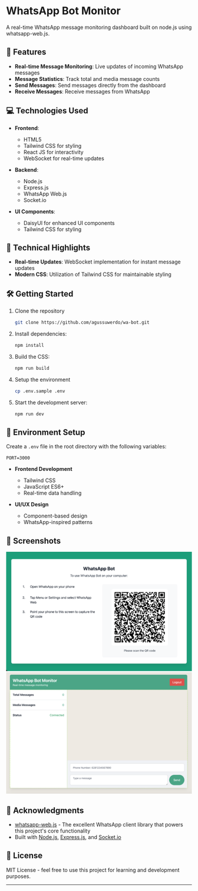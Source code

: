 # WhatsApp Bot Monitor

A real-time WhatsApp message monitoring dashboard built on node.js using whatsapp-web.js.

## 🚀 Features

- **Real-time Message Monitoring**: Live updates of incoming WhatsApp messages
- **Message Statistics**: Track total and media message counts
- **Send Messages**: Send messages directly from the dashboard
- **Receive Messages**: Receive messages from WhatsApp

## 💻 Technologies Used

- **Frontend**:
  - HTML5
  - Tailwind CSS for styling
  - React JS for interactivity
  - WebSocket for real-time updates

- **Backend**:
  - Node.js
  - Express.js
  - WhatsApp Web.js
  - Socket.io

- **UI Components**:
  - DaisyUI for enhanced UI components
  - Tailwind CSS for styling

## 🎯 Technical Highlights

- **Real-time Updates**: WebSocket implementation for instant message updates
- **Modern CSS**: Utilization of Tailwind CSS for maintainable styling

## 🛠️ Getting Started

1. Clone the repository
   ```bash
   git clone https://github.com/agussuwerdo/wa-bot.git
   ```
2. Install dependencies:
   ```bash
   npm install
   ```
3. Build the CSS:
   ```bash
   npm run build
   ```
3. Setup the environment
   ```bash
   cp .env.sample .env
   ```
5. Start the development server:
   ```bash
   npm run dev
   ```

## 🔧 Environment Setup

Create a `.env` file in the root directory with the following variables:
```
PORT=3000
```

- **Frontend Development**
  - Tailwind CSS
  - JavaScript ES6+
  - Real-time data handling

- **UI/UX Design**
  - Component-based design
  - WhatsApp-inspired patterns

## 📸 Screenshots

![Login](./screenshots/login.png)
![Index](./screenshots/index.png)

## 🙏 Acknowledgments

- [whatsapp-web.js](https://github.com/pedroslopez/whatsapp-web.js) - The excellent WhatsApp client library that powers this project's core functionality
- Built with [Node.js](https://nodejs.org/), [Express.js](https://expressjs.com/), and [Socket.io](https://socket.io/)

## 📝 License

MIT License - feel free to use this project for learning and development purposes.

---
